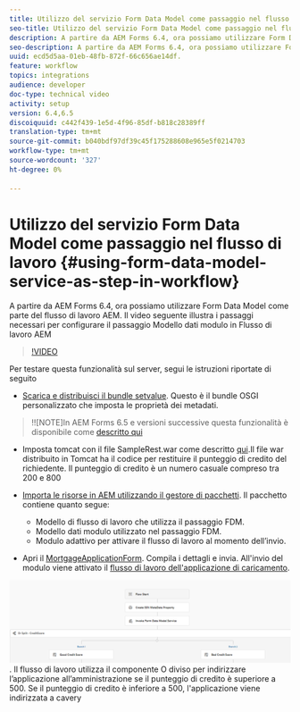 ```yaml
---
title: Utilizzo del servizio Form Data Model come passaggio nel flusso di lavoro
seo-title: Utilizzo del servizio Form Data Model come passaggio nel flusso di lavoro
description: A partire da AEM Forms 6.4, ora possiamo utilizzare Form Data Model come parte del flusso di lavoro AEM. Il video seguente illustra i passaggi necessari per configurare il passaggio Modello dati modulo in Flusso di lavoro AEM.
seo-description: A partire da AEM Forms 6.4, ora possiamo utilizzare Form Data Model come parte del flusso di lavoro AEM. Il video seguente illustra i passaggi necessari per configurare il passaggio Modello dati modulo in Flusso di lavoro AEM.
uuid: ecd5d5aa-01eb-48fb-872f-66c656ae14df.
feature: workflow
topics: integrations
audience: developer
doc-type: technical video
activity: setup
version: 6.4,6.5
discoiquuid: c442f439-1e5d-4f96-85df-b818c28389ff
translation-type: tm+mt
source-git-commit: b040bdf97df39c45f175288608e965e5f0214703
workflow-type: tm+mt
source-wordcount: '327'
ht-degree: 0%

---
```



# Utilizzo del servizio Form Data Model come passaggio nel flusso di lavoro {#using-form-data-model-service-as-step-in-workflow}

A partire da AEM Forms 6.4, ora possiamo utilizzare Form Data Model come parte del flusso di lavoro AEM. Il video seguente illustra i passaggi necessari per configurare il passaggio Modello dati modulo in Flusso di lavoro AEM


>[!VIDEO](https://video.tv.adobe.com/v/21719/?quality=9&learn=on)

Per testare questa funzionalità sul server, segui le istruzioni riportate di seguito
* [Scarica e distribuisci il bundle setvalue](/help/forms/assets/common-osgi-bundles/SetValueApp.core-1.0-SNAPSHOT.jar). Questo è il bundle OSGI personalizzato che imposta le proprietà dei metadati.
>!![NOTE]In AEM Forms 6.5 e versioni successive questa funzionalità è disponibile come  [descritto qui](form-data-model-service-as-step-in-aem65-workflow-video-use.md)

* Imposta tomcat con il file SampleRest.war come descritto [qui](https://docs.adobe.com/content/help/en/experience-manager-learn/forms/ic-print-channel-tutorial/introduction.html).Il file war distribuito in Tomcat ha il codice per restituire il punteggio di credito del richiedente. Il punteggio di credito è un numero casuale compreso tra 200 e 800

* [Importa le risorse in AEM utilizzando il gestore di pacchetti](assets/invoke-fdm-as-service-step.zip). Il pacchetto contiene quanto segue:

   * Modello di flusso di lavoro che utilizza il passaggio FDM.
   * Modello dati modulo utilizzato nel passaggio FDM.
   * Modulo adattivo per attivare il flusso di lavoro al momento dell’invio.
* Apri il [MortgageApplicationForm](http://localhost:4502/content/dam/formsanddocuments/loanapplication/jcr:content?wcmmode=disabled). Compila i dettagli e invia. All&#39;invio del modulo viene attivato il [flusso di lavoro dell&#39;applicazione di caricamento](http://http://localhost:4502/editor.html/conf/global/settings/workflow/models/LoanApplication2.html).

![ workflow ](assets/fdm-as-service-step-workflow.PNG).
Il flusso di lavoro utilizza il componente O diviso per indirizzare l’applicazione all’amministrazione se il punteggio di credito è superiore a 500. Se il punteggio di credito è inferiore a 500, l&#39;applicazione viene indirizzata a cavery
